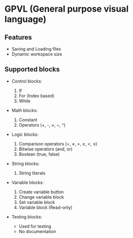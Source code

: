 # GPVL (General purpose visual language)

## Features

- Saving and Loading files
- Dynamic workspace size

## Supported blocks
- Control blocks:
  1. If
  2. For (Index based)
  3. While

- Math blocks:
  1. Constant
  2. Operators (+, -, ×, ÷, ^)

- Logic blocks:
  1. Comparison operators (=, ≠, >, ≥, <, ≤)
  2. Bitwise operators (and, or)
  3. Boolean (true, false)

- String blocks:
  1. String literals

- Variable blocks:
  1. Create variable button
  2. Change variable block
  3. Set variable block
  4. Variable block (Read-only)

- Testing blocks:
  - Used for testing
  - No documentation
